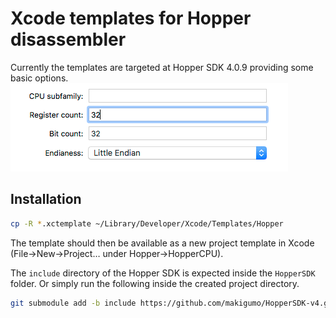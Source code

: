 # Xcode templates for Hopper disassembler

Currently the templates are targeted at Hopper SDK 4.0.9 providing some basic options.
![Options](/img/options.gif)


## Installation

```sh
cp -R *.xctemplate ~/Library/Developer/Xcode/Templates/Hopper
```

The template should then be available as a new project template in Xcode (File->New->Project… under Hopper->HopperCPU).

The `include` directory of the Hopper SDK is expected inside the `HopperSDK` folder. Or simply run the following inside the created project directory.

```sh
git submodule add -b include https://github.com/makigumo/HopperSDK-v4.git HopperSDK
```
